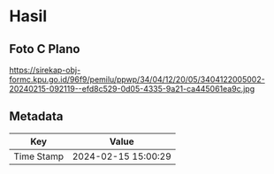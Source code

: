 # Hasil

## Foto C Plano

https://sirekap-obj-formc.kpu.go.id/96f9/pemilu/ppwp/34/04/12/20/05/3404122005002-20240215-092119--efd8c529-0d05-4335-9a21-ca445061ea9c.jpg


## Metadata

| Key        | Value               |
| ---------- | ------------------- |
| Time Stamp | 2024-02-15 15:00:29 |



